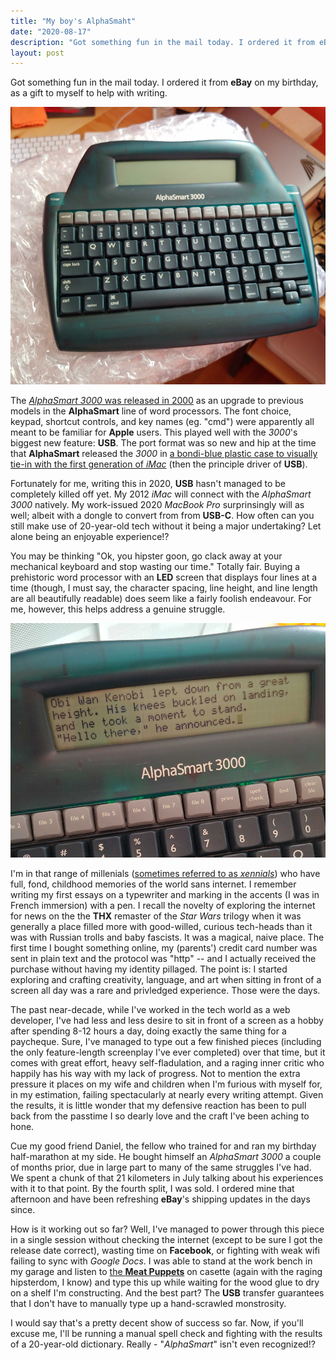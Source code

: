 ```yaml
---
title: "My boy's AlphaSmaht"
date: "2020-08-17"
description: "Got something fun in the mail today. I ordered it from eBay on my birthday, as a gift to myself to help with writing."
layout: post
---
```


Got something fun in the mail today. I ordered it from **eBay** on my birthday, as a gift to myself to help with writing. 

![AlphaSmart 3000 keyboard fresh out of the bubble wrap](/assets/alphasmart-3000-unbox.jpg)

The [_AlphaSmart 3000_ was released in 2000](https://en.wikipedia.org/wiki/AlphaSmart#AlphaSmart_3000) as an upgrade to previous models in the **AlphaSmart** line of word processors. The font choice, keypad, shortcut controls, and key names (eg. "cmd") were apparently all meant to be familiar for **Apple** users. This played well with the _3000_'s biggest new feature: **USB**. The port format was so new and hip at the time that **AlphaSmart** released the _3000_ in [a bondi-blue plastic case to visually tie-in with the first generation of _iMac_](https://en.wikipedia.org/wiki/IMac_G3) (then the principle driver of **USB**).

Fortunately for me, writing this in 2020, **USB** hasn't managed to be completely killed off yet. My 2012 _iMac_ will connect with the _AlphaSmart 3000_ natively. My work-issued 2020 _MacBook Pro_ surprinsingly will as well; albeit with a dongle to convert from from **USB-C**. How often can you still make use of 20-year-old tech without it being a major undertaking? Let alone being an enjoyable experience!?

You may be thinking "Ok, you hipster goon, go clack away at your mechanical keyboard and stop wasting our time." Totally fair. Buying a prehistoric word processor with an **LED** screen that displays four lines at a time (though, I must say, the character spacing, line height, and line length are all beautifully readable) does seem like a fairly foolish endeavour. For me, however, this helps address a genuine struggle.

![A short story about Obi Wan saying "hello there" displayed on the AlphaSmart's LCD screen](/assets/alphasmart-3000-obi-wan.jpg)

I'm in that range of millenials ([sometimes referred to as _xennials_](https://www.mentalfloss.com/article/502250/how-tell-if-youre-xennial)) who have full, fond, childhood memories of the world sans internet. I remember writing my first essays on a typewriter and marking in the accents (I was in French immersion) with a pen. I recall the novelty of exploring the internet for news on the the **THX** remaster of the _Star Wars_ trilogy when it was generally a place filled more with good-willed, curious tech-heads than it was with Russian trolls and baby fascists. It was a magical, naive place. The first time I bought something online, my (parents') credit card number was sent in plain text and the protocol was "http" -- and I actually received the purchase without having my identity pillaged. The point is: I started exploring and crafting creativity, language, and art when sitting in front of a screen all day was a rare and privledged experience. Those were the days.

The past near-decade, while I've worked in the tech world as a web developer, I've had less and less desire to sit in front of a screen as a hobby after spending 8-12 hours a day, doing exactly the same thing for a paycheque. Sure, I've managed to type out a few finished pieces (including the only feature-length screenplay I've ever completed) over that time, but it comes with great effort, heavy self-fladulation, and a raging inner critic who happily has his way with my lack of progress. Not to mention the extra pressure it places on my wife and children when I'm furious with myself for, in my estimation, failing spectacularly at nearly every writing attempt. Given the results, it is little wonder that my defensive reaction has been to pull back from the passtime I so dearly love and the craft I've been aching to hone.

Cue my good friend Daniel, the fellow who trained for and ran my birthday half-marathon at my side. He bought himself an _AlphaSmart 3000_ a couple of months prior, due in large part to many of the same struggles I've had. We spent a chunk of that 21 kilometers in July talking about his experiences with it to that point. By the fourth split, I was sold. I ordered mine that afternoon and have been refreshing **eBay**'s shipping updates in the days since. 

How is it working out so far? Well, I've managed to power through this piece in a single session without checking the internet (except to be sure I got the release date correct), wasting time on **Facebook**, or fighting with weak wifi failing to sync with _Google Docs_. I was able to stand at the work bench in my garage and listen to [the **Meat Puppets**](https://www.allmusic.com/album/meat-puppets-ii-mw0000193623) on casette (again with the raging hipsterdom, I know) and type this up while waiting for the wood glue to dry on a shelf I'm constructing. And the best part? The **USB** transfer guarantees that I don't have to manually type up a hand-scrawled monstrosity. 

I would say that's a pretty decent show of success so far. Now, if you'll excuse me, I'll be running a manual spell check and fighting with the results of a 20-year-old dictionary. Really - "_AlphaSmart_" isn't even recognized!?